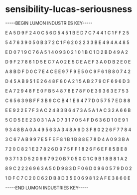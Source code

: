 # sensibility-lucas-seriousness

-----BEGIN LUMON INDUSTRIES KEY-----

E A 5 D 9 F 2 4 0 C 5 6 D 5 4 5 1 B E D 7 C 7 4 4 1 C 1 F F 2 5

5 4 7 6 3 9 0 5 0 B 3 7 2 C 1 F 6 2 0 2 2 3 3 B E 4 9 4 A 4 8 5

E D 0 7 1 9 C 7 6 A 5 1 4 0 9 3 0 2 1 0 1 B C 1 D 2 B D 4 9 A 2

D 9 F 2 7 8 6 1 D 5 E C 7 A 0 2 E 5 C E A E F 3 A 0 D B 2 E 0 E

A 8 B D F D 0 C 7 E 4 C E E 9 7 F 9 E 5 0 C 9 F 6 1 B 8 0 7 4 2

D 4 5 A B 9 5 1 E 2 6 4 8 F 8 0 A 2 1 5 A B 2 7 9 C F 6 9 6 D 3

E A 7 2 9 4 8 F E 0 F B 5 4 8 7 8 E 7 8 F 0 E 3 9 3 6 3 E 7 5 3

C 6 5 6 3 9 B F F 3 B 9 C C B 4 1 E 6 4 7 7 D 0 5 7 5 7 E D 8 8

E E 9 2 2 E 7 F 3 A C 2 4 8 3 B 6 4 7 3 A 5 A 1 A C 3 2 A 6 6 B

5 C D 5 E E 2 3 0 3 1 A A D 7 3 1 7 0 5 4 F D 6 3 6 D 1 0 E 9 1

9 3 4 8 B A 0 A 4 9 5 6 3 A 3 4 8 A 6 D 3 F 8 0 2 2 6 F 7 7 8 4

3 C 6 7 A B 9 9 7 E 5 F E F 8 1 B 1 B 8 8 E 7 8 D 4 A 0 9 3 B A

7 2 0 C 8 2 1 E 2 7 8 2 6 D 9 7 5 F F 1 8 2 6 F 6 E F 8 5 B E 8

9 3 7 1 3 D 5 2 0 9 6 7 9 2 0 B 7 0 5 0 C 1 C 9 B 1 8 B 8 1 A 2

8 9 C 2 2 2 6 9 6 3 A 5 0 D 9 8 3 D F 0 6 D 0 9 6 0 5 7 9 D 0 2

1 D F C 7 C 2 0 C 6 2 D B 8 D 3 5 E 0 6 9 8 1 2 A F E 3 8 6 0 E

-----END LUMON INDUSTRIES KEY-----
